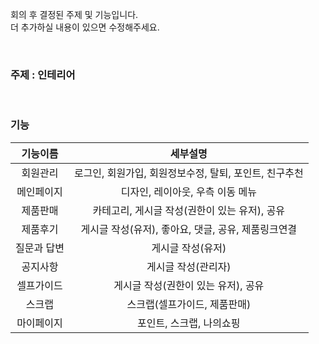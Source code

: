 회의 후 결정된 주제 및 기능입니다.<br>
더 추가하실 내용이 있으면 수정해주세요.<br>

<br>

### 주제 : 인테리어

<br>

### 기능
| 기능이름 | 세부설명 |
| :----------: | :----------------------------------------------------: |
| 회원관리   | 로그인, 회원가입, 회원정보수정, 탈퇴, 포인트, 친구추천 |
| 메인페이지  | 디자인, 레이아웃, 우측 이동 메뉴                |
| 제품판매   | 카테고리, 게시글 작성(권한이 있는 유저), 공유       |
| 제품후기   | 게시글 작성(유저), 좋아요, 댓글, 공유, 제품링크연결   |
| 질문과 답변 | 게시글 작성(유저)                           |
| 공지사항   | 게시글 작성(관리자)                          |
| 셀프가이드  | 게시글 작성(권한이 있는 유저), 공유              |            
| 스크랩    | 스크랩(셀프가이드, 제품판매)                    |
| 마이페이지  | 포인트, 스크랩, 나의쇼핑                      |
